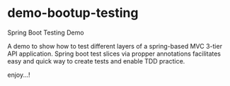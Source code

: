 # demo-bootup-testing
Spring Boot Testing Demo

A demo to show how to test different layers of a spring-based MVC 3-tier API application. Spring boot test slices via propper annotations facilitates
easy and quick way to create tests and enable TDD practice.

enjoy...!

